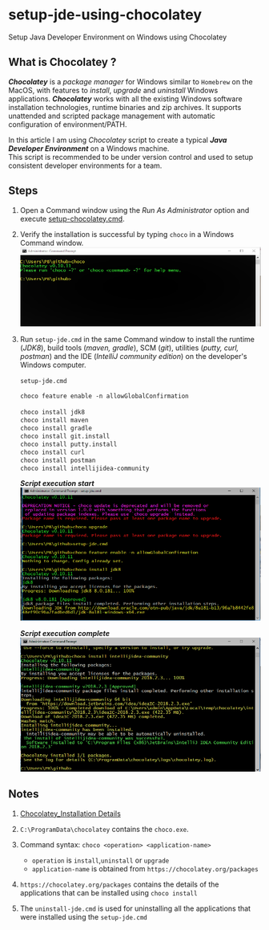 # setup-jde-using-chocolatey
Setup Java Developer Environment on Windows using Chocolatey

## What is Chocolatey ?
***Chocolatey*** is a _package manager_ for Windows similar to `Homebrew` on the MacOS, with features to _install_, _upgrade_ and _uninstall_ Windows applications.
***Chocolatey*** works with all the existing Windows software installation technologies, runtime binaries and zip archives. It supports unattended and scripted package management with automatic configuration of environment/PATH.

In this article I am using _Chocolatey_ script to create a typical ***Java Developer Environment*** on a Windows machine.  
This script is recommended to be under version control and used to setup consistent developer environments for a team.

## Steps
1. Open a Command window using the _Run As Administrator_ option and execute [setup-chocolatey.cmd](https://github.com/pbelathur/setup-jde-using-chocolatey/blob/master/setup-chocolatey.cmd). 

2. Verify the installation is successful by typing `choco` in a Windows Command window.  
   ![setup script start](verify-chocolatey.PNG)  

3. Run `setup-jde.cmd` in the same Command window to install the runtime (_JDK8_), build tools (_maven, gradle_), SCM (_git_), utilities (_putty, curl, postman_) and the IDE (_IntelliJ community edition_) on the developer's Windows computer.

    `setup-jde.cmd`

    ```
    choco feature enable -n allowGlobalConfirmation

    choco install jdk8
    choco install maven
    choco install gradle
    choco install git.install
    choco install putty.install
    choco install curl
    choco install postman
    choco install intellijidea-community
    ```
    
    ***Script execution start***
    ![setup-jde-1](setup-jde-1.PNG)  
   
    ***Script execution complete***
    ![setup-jde-2](setup-jde-2.PNG) 
    
## Notes

1. [Chocolatey_Installation Details](https://chocolatey.org/install)

2. `C:\ProgramData\chocolatey` contains the `choco.exe`.

3. Command syntax: `choco <operation> <application-name>`
    -  `operation` is `install`,`uninstall` or `upgrade`
    -  `application-name` is obtained from `https://chocolatey.org/packages`

4. `https://chocolatey.org/packages` contains the details of the applications that can be installed using `choco install`

5. The `uninstall-jde.cmd` is used for uninstalling all the applications that were installed using the `setup-jde.cmd`

